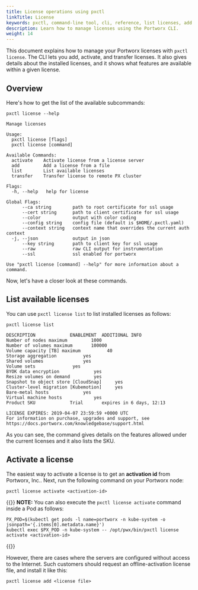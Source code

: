 ```yaml
---
title: License operations using pxctl
linkTitle: License
keywords: pxctl, command-line tool, cli, reference, list licenses, add license, activate license, offline-activation, license transfer, list available features, px-developer, px-enterprise
description: Learn how to manage licenses using the Portworx CLI.
weight: 14
---
```


This document explains how to manage your Portworx licenses with
`pxctl license`. The CLI lets you add, activate, and transfer licenses. It also gives details about the installed licenses, and it shows what features are available within a given license.

## Overview

Here's how to get the list of the available subcommands:

```text
pxctl license --help
```

```output
Manage licenses

Usage:
  pxctl license [flags]
  pxctl license [command]

Available Commands:
  activate    Activate license from a license server
  add         Add a license from a file
  list        List available licenses
  transfer    Transfer license to remote PX cluster

Flags:
  -h, --help   help for license

Global Flags:
      --ca string        path to root certificate for ssl usage
      --cert string      path to client certificate for ssl usage
      --color            output with color coding
      --config string    config file (default is $HOME/.pxctl.yaml)
      --context string   context name that overrides the current auth context
  -j, --json             output in json
      --key string       path to client key for ssl usage
      --raw              raw CLI output for instrumentation
      --ssl              ssl enabled for portworx

Use "pxctl license [command] --help" for more information about a command.
```

Now, let's have a closer look at these commands.

## List available licenses

You can use `pxctl license list` to list installed licenses as follows:

```text
pxctl license list
```

```output
DESCRIPTION				ENABLEMENT	ADDITIONAL INFO
Number of nodes maximum			1000
Number of volumes maximum		100000
Volume capacity [TB] maximum		  40
Storage aggregation			 yes
Shared volumes				 yes
Volume sets				 yes
BYOK data encryption			 yes
Resize volumes on demand		 yes
Snapshot to object store [CloudSnap]	 yes
Cluster-level migration [Kubemotion]	 yes
Bare-metal hosts			 yes
Virtual machine hosts			 yes
Product SKU				Trial		expires in 6 days, 12:13

LICENSE EXPIRES: 2019-04-07 23:59:59 +0000 UTC
For information on purchase, upgrades and support, see
https://docs.portworx.com/knowledgebase/support.html
```

As you can see, the command gives details on the features allowed under the current licenses and it also lists the SKU.

## Activate a license

The easiest way to activate a license is to get an **activation id** from Portworx, Inc.. Next, run the following command on your Portworx node:

```text
pxctl license activate <activation-id>
```

{{<info>}}
**NOTE:** You can also execute the `pxctl license activate` command inside a Pod as follows:

```text
PX_POD=$(kubectl get pods -l name=portworx -n kube-system -o jsonpath='{.items[0].metadata.name}')
kubectl exec $PX_POD -n kube-system -- /opt/pwx/bin/pxctl license activate <activation-id>
```

{{</info>}}


However, there are cases where the servers are configured without access to the Internet. Such customers should request an offline-activation license file, and install it like this:

```text
pxctl license add <license file>
```
